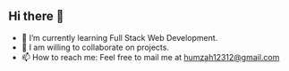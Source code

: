 ## Hi there 👋


- 🔭 I’m currently learning Full Stack Web Development.
- 🤔 I am willing to collaborate on projects.
- 📫 How to reach me: Feel free to mail me at humzah12312@gmail.com






